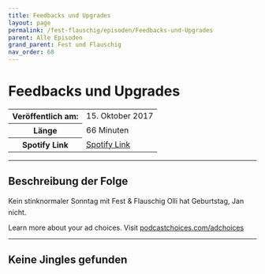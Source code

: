 ```yaml
---
title: Feedbacks und Upgrades
layout: page
permalink: /fest-flauschig/episoden/Feedbacks-und-Upgrades
parent: Alle Episoden
grand_parent: Fest und Flauschig
nav_order: 68
---
```


# Feedbacks und Upgrades
<table class="resp-table dcf-table dcf-table-responsive dcf-table-bordered dcf-table-striped dcf-w-100%">
                    <tbody>
                        <tr>
                            <th scope="row">Veröffentlich am:</th>
                            <td data-label="Veröffentlich am:">15. Oktober 2017</td>
                        </tr>
                        <tr>
                            <th scope="row">Länge </th>
                            <td data-label="Länge ">66 Minuten</td>
                        </tr><tr>
                                <th scope="row">Spotify Link</th>
                                <td data-label="Spotify Link"><a href="https://open.spotify.com/episode/4oFBuR7ObiwyOx7FqY5WZc">Spotify Link</a></td>
                            </tr></tbody>
                </table>

***

## Beschreibung der Folge

<div>
Kein stinknormaler Sonntag mit Fest &amp; Flauschig Olli hat Geburtstag, Jan nicht.<p> </p><p>Learn more about your ad choices. Visit <a href="https://podcastchoices.com/adchoices">podcastchoices.com/adchoices</a></p>  
</div>

***

## Keine Jingles gefunden